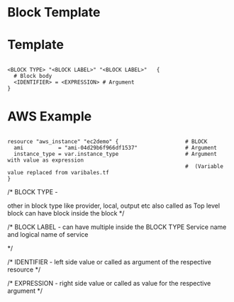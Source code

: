 
# Block Template


# Template
```

<BLOCK TYPE> "<BLOCK LABEL>" "<BLOCK LABEL>"   {
  # Block body
  <IDENTIFIER> = <EXPRESSION> # Argument
}

```


# AWS Example
```

resource "aws_instance" "ec2demo" {                     # BLOCK
  ami           = "ami-04d29b6f966df1537"               # Argument
  instance_type = var.instance_type                     # Argument with value as expression 
                                                        #  (Variable value replaced from varibales.tf
}

```


/*
BLOCK TYPE -

other in block type like provider, local, output etc
also called as Top level block 
can have block inside the block 
*/


/*
BLOCK LABEL - 
can have multiple inside the BLOCK TYPE
Service name and logical name of service 

*/

/*
IDENTIFIER - 
left side value or called as argument of the respective resource
*/


/*
EXPRESSION - 
right side value or called as value for the respective argument
*/



